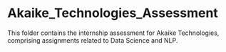 # Akaike_Technologies_Assessment

This folder contains the internship assessment for Akaike Technologies, comprising assignments related to Data Science and NLP.
